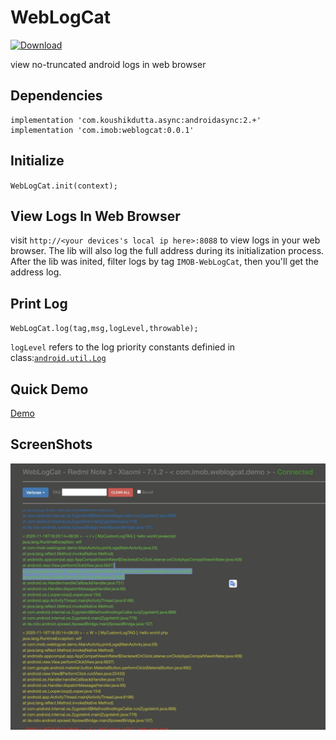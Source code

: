# WebLogCat
[ ![Download](https://api.bintray.com/packages/imob/maven/weblogcat/images/download.svg?version=0.0.1) ](https://bintray.com/imob/maven/weblogcat/0.0.1/link)

view no-truncated android logs in web browser

## Dependencies
```
implementation 'com.koushikdutta.async:androidasync:2.+'
implementation 'com.imob:weblogcat:0.0.1'
```

## Initialize
`WebLogCat.init(context);`

## View Logs In Web Browser
visit `http://<your devices's local ip here>:8088` to view logs in your web browser. The lib will also log the full address during its initialization process. After the lib was inited, filter logs by tag `IMOB-WebLogCat`, then you'll get the address log.


## Print Log

`WebLogCat.log(tag,msg,logLevel,throwable);`

`logLevel` refers to the log priority constants definied in class:[`android.util.Log`](https://developer.android.com/reference/android/util/Log#constants_1)

## Quick Demo

[Demo](https://github-production-release-asset-2e65be.s3.amazonaws.com/312521669/7de35300-2840-11eb-8f9e-d7c53e549830?X-Amz-Algorithm=AWS4-HMAC-SHA256&X-Amz-Credential=AKIAIWNJYAX4CSVEH53A%2F20201116%2Fus-east-1%2Fs3%2Faws4_request&X-Amz-Date=20201116T112018Z&X-Amz-Expires=300&X-Amz-Signature=8012f5e4e83759e39440e722a0820a034fb37043470c334832cc6d6737f42563&X-Amz-SignedHeaders=host&actor_id=2596885&key_id=0&repo_id=312521669&response-content-disposition=attachment%3B%20filename%3Ddemo.apk&response-content-type=application%2Fvnd.android.package-archive)

## ScreenShots
![](md_res/screenshot.png)
